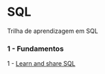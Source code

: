 <h1> SQL </h1>

Trilha de aprendizagem em SQL

<h3> 1 - Fundamentos</h3>

1 - [Learn and share SQL](https://livesql.oracle.com/apex/f?p=590:1000)
